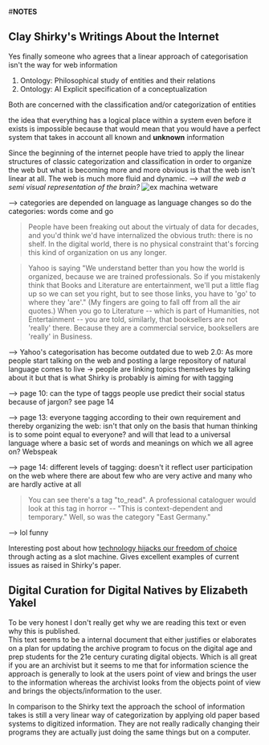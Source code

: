 #**NOTES**

## **Clay Shirky's Writings About the Internet**  

Yes finally someone who agrees that a linear approach of categorisation isn't the way for web information  

 1. Ontology: Philosophical
	study of entities and their relations
 2. Ontology: AI
	Explicit specification of a conceptualization
	
Both are concerned with the classification and/or categorization of entities

the idea that everything has a logical place within a system even before it exists is impossible because
that would mean that you would have a perfect system that takes in account all known and **unknown**	information

Since the beginning of the internet people have tried to apply the linear structures of classic categorization
and classification in order to organize the web but what is becoming more and more obvious is that the web isn't
linear at all. The web is much more fluid and dynamic. --> _will the web a semi visual representation of the brain?_
![ex machina wetware](https://xalwaysdreamx.files.wordpress.com/2015/11/avabrain.jpg)

--> categories are depended on language as language changes so do the categories: words come and go

>People have been freaking out about the virtualy of data for decades, and you'd think we'd have internalized
the obvious truth: there is no shelf. In the digital world, there is no physical constraint that's forcing this kind
of organization on us any longer.

>Yahoo is saying "We understand better than you how the world is organized, because we are trained
professionals. So if you mistakenly think that Books and Literature are entertainment, we'll put a little flag up
so we can set you right, but to see those links, you have to 'go' to where they 'are'." (My fingers are going to
fall off from all the air quotes.) When you go to Literature -- which is part of Humanities, not Entertainment
-- you are told, similarly, that booksellers are not 'really' there. Because they are a commercial service,
booksellers are 'really' in Business.


--> Yahoo's categorisation has become outdated due to web 2.0: As more people start talking on the web and posting
a large repository of natural language comes to live -> people are linking topics themselves by talking about it
 but that is what Shirky is probably is aiming for with tagging
 
 
 --> page 10: can the type of taggs people use predict their social status because of jargon? see page 14
 
 --> page 13: everyone tagging according to their own requirement and thereby organizing the web: 
	isn't that only on the basis that human thinking is to some point equal to everyone? and will that
	lead to a universal language where a basic set of words and meanings on which we all agree on? Webspeak
	
--> page 14: different levels of tagging: doesn't it reflect user participation on the web where there are about
	few who are very active and many who are hardly active at all
	
>You can see there's a tag "to_read". A professional cataloguer would look at this tag in horror -- "This is
context-dependent and temporary." Well, so was the category "East Germany."

--> lol funny

Interesting post about how [technology hijacks our freedom of choice](https://medium.com/swlh/how-technology-hijacks-peoples-minds-from-a-magician-and-google-s-design-ethicist-56d62ef5edf3#.rvng04bri) through acting as a slot machine. Gives excellent examples of current issues as raised in Shirky's paper.  

## **Digital Curation for Digital Natives by Elizabeth Yakel**

To be very honest I don't really get why we are reading this text or even why this is published.  
This text seems to be a internal document that either justifies or elaborates on a plan for updating the
archive program to focus on the digital age and prep students for the 21e century curating digital objects.
Which is all great if you are an archivist but it seems to me that for information science the approach is 
generally to look at the users point of view and brings the user to the information whereas the archivist
looks from the objects point of view and brings the objects/information to the user. 

In comparison to the Shirky text the approach the school of information takes is still a very linear
way of categorization by applying old paper based systems to digitized information. They are not really radically
changing their programs they are actually just doing the same things but on a computer.

